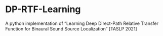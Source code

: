 # DP-RTF-Learning
A python implementation of “Learning Deep Direct-Path Relative Transfer Function for Binaural Sound Source Localization” [TASLP 2021] 
